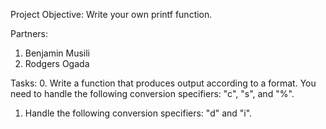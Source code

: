 Project Objective: Write your own printf function.

Partners: 
1. Benjamin Musili
2. Rodgers Ogada

Tasks:
0. Write a function that produces output according to a format. You need to handle the following conversion specifiers: "c", "s", and "%".
1. Handle the following conversion specifiers: "d" and "i".
